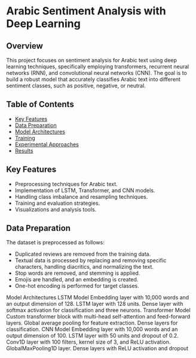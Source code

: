 # Arabic Sentiment Analysis with Deep Learning

## Overview

This project focuses on sentiment analysis for Arabic text using deep learning techniques, specifically employing transformers, recurrent neural networks (RNN), and convolutional neural networks (CNN). The goal is to build a robust model that accurately classifies Arabic text into different sentiment classes, such as positive, negative, or neutral.

## Table of Contents

- [Key Features](#key-features)
- [Data Preparation](#data-preparation)
- [Model Architectures](#model-architectures)
- [Training](#training)
- [Experimental Approaches](#experimental-approaches)
- [Results](#results)


## Key Features

- Preprocessing techniques for Arabic text.
- Implementation of LSTM, Transformer, and CNN models.
- Handling class imbalance and resampling techniques.
- Training and evaluation strategies.
- Visualizations and analysis tools.


## Data Preparation
The dataset is preprocessed as follows:

- Duplicated reviews are removed from the training data.
- Textual data is processed by replacing and removing specific characters, handling diacritics, and normalizing the text.
- Stop words are removed, and stemming is applied.
- Emojis are handled, and an embedding is created.
- One-hot encoding is performed for target classes.

Model Architectures
LSTM Model
Embedding layer with 10,000 words and an output dimension of 128.
LSTM layer with 128 units.
Dense layer with softmax activation for classification and three neurons.
Transformer Model
Custom transformer block with multi-head self-attention and feed-forward layers.
Global average pooling for feature extraction.
Dense layers for classification.
CNN Model
Embedding layer with 10,000 words and an output dimension of 100.
LSTM layer with 50 units and dropout of 0.2.
Conv1D layer with 100 filters, kernel size of 3, and ReLU activation.
GlobalMaxPooling1D layer.
Dense layers with ReLU activation and dropout
